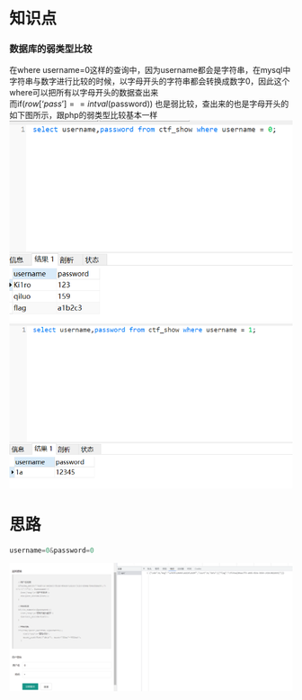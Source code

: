 # 知识点
### 数据库的弱类型比较
在where username=0这样的查询中，因为username都会是字符串，在mysql中字符串与数字进行比较的时候，以字母开头的字符串都会转换成数字0，因此这个where可以把所有以字母开头的数据查出来<br />而if($row[‘pass’]==intval($password)) 也是弱比较，查出来的也是字母开头的<br />如下图所示，跟php的弱类型比较基本一样<br />![image.png](./images/20231017_2351447892.png)![image.png](./images/20231017_2351452370.png)
# 思路
```python
username=0&password=0
```
![image.png](./images/20231017_2351457848.png)
